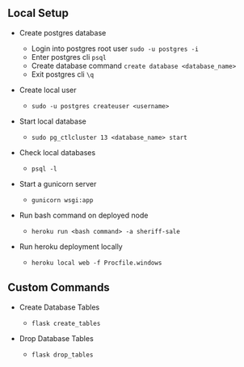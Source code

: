 ## Local Setup
- Create postgres database
    - Login into postgres root user `sudo -u postgres -i`
    - Enter postgres cli `psql`
    - Create database command `create database <database_name>`
    - Exit postgres cli `\q`

- Create local user 
    - `sudo -u postgres createuser <username> `

- Start local database
    - `sudo pg_ctlcluster 13 <database_name> start`

- Check local databases
    - `psql -l`

- Start a gunicorn server
    - `gunicorn wsgi:app`

- Run bash command on deployed node
    - `heroku run <bash command> -a sheriff-sale`

- Run heroku deployment locally
    - `heroku local web -f Procfile.windows`


## Custom Commands
- Create Database Tables
    - `flask create_tables`

- Drop Database Tables
    - `flask drop_tables`